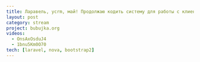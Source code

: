 ```yaml
---
title: Ларавель, ycrm, май! Продолжаю кодить систему для работы с клиентами.
layout: post
category: stream
project: bubujka.org
videos:
  - OnsAxOsduJ4
  - 1bnu5Km0O70
tech: [laravel, nova, bootstrap2]
---
```

